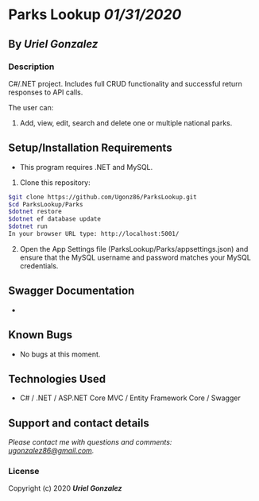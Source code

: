 # Parks Lookup _01/31/2020_

## By _**Uriel Gonzalez**_

### Description

C#/.NET project. Includes full CRUD functionality and successful return responses to API calls.

The user can:

1. Add, view, edit, search and delete one or multiple national parks.

## Setup/Installation Requirements

* This program requires .NET and MySQL.

1. Clone this repository:

  ```sh
  $git clone https://github.com/Ugonz86/ParksLookup.git
  $cd ParksLookup/Parks
  $dotnet restore
  $dotnet ef database update
  $dotnet run
  In your browser URL type: http://localhost:5001/
  ```

2. Open the App Settings file (ParksLookup/Parks/appsettings.json) and ensure that the MySQL username and password matches your MySQL credentials.

## Swagger Documentation
* 

## Known Bugs

* No bugs at this moment.

## Technologies Used

* C# / .NET / ASP.NET Core MVC / Entity Framework Core / Swagger

## Support and contact details

_Please contact me with questions and comments: ugonzalez86@gmail.com._

### License

Copyright (c) 2020 **_Uriel Gonzalez_**
